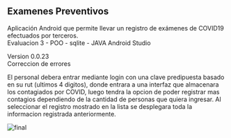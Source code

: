 ## Examenes Preventivos 
Aplicación Android que permite llevar un registro de exámenes de COVID19 efectuados por terceros. <br>
Evaluacion 3 - POO - sqlite - JAVA Android Studio

Version 0.0.23 <br>
Correccion de errores

El personal debera entrar mediante login con una clave predipuesta basado en su rut (ultimos 4 digitos), donde entrara a una interfaz que almacenara los contagiados por COVID, luego tendra la opcion de poder registrar mas contagios dependiendo de la cantidad de personas que quiera ingresar. Al seleccionar el registro mostrado en la lista se desplegara toda la informacion registrada anteriormente.

![final](https://user-images.githubusercontent.com/71857156/130309704-515d1a21-b15c-4e0f-86b6-c6d006016ddd.jpg)


